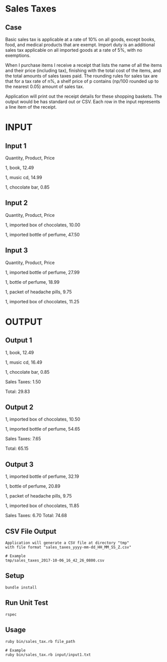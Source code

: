 # Sales Taxes

## Case
Basic sales tax is applicable at a rate of 10% on all goods, except books, food,
and medical products that are exempt. Import duty is an additional sales tax applicable
on all imported goods at a rate of 5%, with no exemptions.

When I purchase items I receive a receipt that lists the name of all the items and
their price (including tax), finishing with the total cost of the items, and the
total amounts of sales taxes paid. The rounding rules for sales tax are that for
a tax rate of n%, a shelf price of p contains (np/100 rounded up to the nearest 0.05)
amount of sales tax.

Application will print out the receipt details for these shopping baskets. The output would be has standard out or CSV. Each row in the input represents a line item of the receipt.

# INPUT

## Input 1
Quantity, Product, Price

1, book, 12.49

1, music cd, 14.99

1, chocolate bar, 0.85


## Input 2
Quantity, Product, Price

1, imported box of chocolates, 10.00

1, imported bottle of perfume, 47.50


## Input 3
Quantity, Product, Price

1, imported bottle of perfume, 27.99

1, bottle of perfume, 18.99

1, packet of headache pills, 9.75

1, imported box of chocolates, 11.25


# OUTPUT

## Output 1
1, book, 12.49

1, music cd, 16.49

1, chocolate bar, 0.85


Sales Taxes: 1.50

Total: 29.83

## Output 2
1, imported box of chocolates, 10.50

1, imported bottle of perfume, 54.65


Sales Taxes: 7.65

Total: 65.15

## Output 3
1, imported bottle of perfume, 32.19

1, bottle of perfume, 20.89

1, packet of headache pills, 9.75

1, imported box of chocolates, 11.85

Sales Taxes: 6.70
Total: 74.68

## CSV File Output
```
Application will generate a CSV file at directory "tmp"
with file format "sales_taxes_yyyy-mm-dd_HH_MM_SS_Z.csv"

# Example
tmp/sales_taxes_2017-10-06_16_42_26_0800.csv

```


## Setup
```
bundle install
```

## Run Unit Test

```
rspec
```

## Usage
```
ruby bin/sales_tax.rb file_path

# Example
ruby bin/sales_tax.rb input/input1.txt
```
